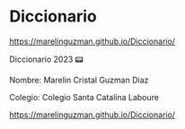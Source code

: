 # Diccionario

https://marelinguzman.github.io/Diccionario/

Diccionario 2023 📟

Nombre:	Marelin Cristal Guzman Diaz

Colegio:	Colegio Santa Catalina Laboure

https://marelinguzman.github.io/Diccionario/

